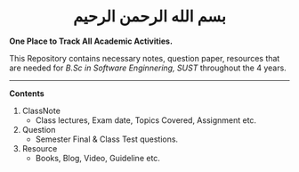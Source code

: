 <h1 align="center">بسم الله الرحمن الرحيم</h1>

**One Place to Track All Academic Activities.**

This Repository contains necessary notes, question paper, resources that are needed for *B.Sc in Software Enginnering, SUST* throughout the 4 years.

<hr>

**Contents**
1. ClassNote
    - Class lectures, Exam date, Topics Covered, Assignment etc.
2. Question
    - Semester Final & Class Test questions.
3. Resource
    - Books, Blog, Video, Guideline etc.


<!--
[![Contributors][contributors-shield]][contributors-url]
[![Forks][forks-shield]][forks-url]
[![Stargazers][stars-shield]][stars-url]
[![Issues][issues-shield]][issues-url]
[![MIT License][license-shield]][license-url]
[![LinkedIn][linkedin-shield]][linkedin-url]

[contributors-shield]: https://img.shields.io/github/contributors/Sakib62/UniNotes.svg?style=for-the-badge
[contributors-url]: https://github.com/Sakib62/UniNotes/graphs/contributors
[forks-shield]: https://img.shields.io/github/forks/Sakib62/UniNotes.svg?style=for-the-badge
[forks-url]: https://github.com/Sakib62/UniNotes/network/members
[stars-shield]: https://img.shields.io/github/stars/Sakib62/UniNotes.svg?style=for-the-badge
[stars-url]: https://github.com/Sakib62/UniNotes/stargazers
[issues-shield]: https://img.shields.io/github/issues/Sakib62/UniNotes.svg?style=for-the-badge
[issues-url]: https://github.com/Sakib62/UniNotes/issues
[license-shield]: https://img.shields.io/github/license/Sakib62/UniNotes.svg?style=for-the-badge
[license-url]: https://github.com/Sakib62/UniNotes/blob/master/LICENSE.txt
[linkedin-shield]: https://img.shields.io/badge/-LinkedIn-black.svg?style=for-the-badge&logo=linkedin&colorB=555
[linkedin-url]: https://linkedin.com/in/supersakib
-->